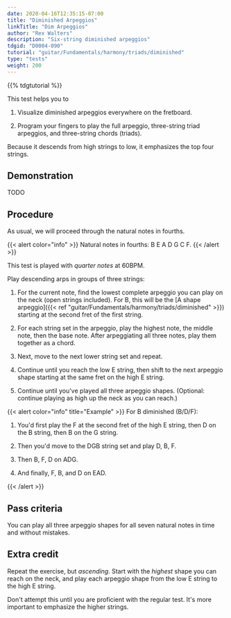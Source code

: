 ```yaml
---
date: 2020-04-16T12:35:15-07:00
title: "Diminished Arpeggios"
linkTitle: "Dim Arpeggios"
author: "Rex Walters"
description: "Six-string diminished arpeggios"
tdgid: "D0004-090"
tutorial: "guitar/Fundamentals/harmony/triads/diminished"
type: "tests"
weight: 200
---
```


{{% tdgtutorial %}}

This test helps you to

1. Visualize diminished arpeggios everywhere on the fretboard.

2. Program your fingers to play the full arpeggio, three-string triad arpeggios, and three-string chords (triads).

Because it descends from high strings to low, it emphasizes the top four strings.

## Demonstration

TODO

## Procedure

As usual, we will proceed through the natural notes in fourths.

{{< alert color="info" >}}
Natural notes in fourths: B E A D G C F.
{{< /alert >}}

This test is played with *quarter notes* at 60BPM.

Play descending arps in groups of three strings:

1. For the current note, find the lowest complete arpeggio you can play on the neck (open strings included). For B, this will be the [A shape arpeggio]({{< ref "guitar/Fundamentals/harmony/triads/diminished" >}}) starting at the second fret of the first string.

2. For each string set in the arpeggio, play the highest note, the middle note, then the base note. After arpeggiating all three notes, play them together as a chord.

3. Next, move to the next lower string set and repeat.

4. Continue until you reach the low E string, then shift to the next arpeggio shape starting at the same fret on the high E string.

5. Continue until you've played all three arpeggio shapes. (Optional: continue playing as high up the neck as you can reach.)

{{< alert color="info" title="Example" >}}
For B diminished (B/D/F):

1. You'd first play the F at the second fret of the high E string, then D on the B string, then B on the G string.

2. Then you'd move to the DGB string set and play D, B, F.

3. Then B, F, D on ADG.

4. And finally, F, B, and D on EAD.

{{< /alert >}}


## Pass criteria

You can play all three arpeggio shapes for all seven natural notes in time and without mistakes.

## Extra credit

Repeat the exercise, but *ascending*. Start with the *highest* shape you can reach on the neck, and play each arpeggio shape from the low E string to the high E string.

Don't attempt this until you are proficient with the regular test. It's more important to emphasize the higher strings.
